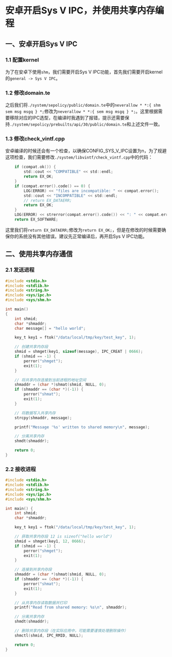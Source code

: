 # 安卓开启Sys V IPC，并使用共享内存编程

## 一、安卓开启Sys V IPC

### 1.1 配置kernel

为了在安卓下使用`shm`，我们需要开启Sys V IPC功能，首先我们需要开启kernel的`general -> Sys V IPC`。

### 1.2 修改domain.te

之后我们将`./system/sepolicy/public/domain.te`中的`neverallow * *:{ shm sem msg msgq } *;`修改为`neverallow * *:{ sem msg msgq } *;`。这里根据需要移除对应的IPC选型，在编译时我遇到了报错，提示还需要保持`./system/sepolicy/prebuilts/api/30/public/domain.te`和上述文件一致。

### 1.3 修改check_vintf.cpp

安卓编译的时候还会有一个检查，以确保CONFIG_SYS_V_IPC设置为n，为了规避这项检查，我们需要修改`./system/libvintf/check_vintf.cpp`中的代码：

```c
    if (compat.ok()) {
        std::cout << "COMPATIBLE" << std::endl;
        return EX_OK;
    }
    if (compat.error().code() == 0) {
        LOG(ERROR) << "files are incompatible: " << compat.error();
        std::cout << "INCOMPATIBLE" << std::endl;
        // return EX_DATAERR;
        return EX_OK;
    }
    LOG(ERROR) << strerror(compat.error().code()) << ": " << compat.error();
    return EX_SOFTWARE;
```

这里我们将`return EX_DATAERR;`修改为`return EX_OK;`，但是在修改的时候需要确保你的系统没有其他错误。建议先正常编译后，再开启Sys V IPC功能。

## 二、使用共享内存通信

### 2.1 发送进程

```c
#include <stdio.h>
#include <stdlib.h>
#include <string.h>
#include <sys/ipc.h>
#include <sys/shm.h>

int main() 
{
    int shmid;
    char *shmaddr;
    char message[] = "hello world";

    key_t key1 = ftok("/data/local/tmp/key/test_key", 1);

    // 创建共享内存段
    shmid = shmget(key1, sizeof(message), IPC_CREAT | 0666);
    if (shmid == -1) {
        perror("shmget");
        exit(1);
    }

    // 将共享内存连接到当前进程的地址空间
    shmaddr = (char *)shmat(shmid, NULL, 0);
    if (shmaddr == (char *)(-1)) {
        perror("shmat");
        exit(1);
    }

    // 将数据写入共享内存
    strcpy(shmaddr, message);

    printf("Message '%s' written to shared memory\n", message);

    // 分离共享内存
    shmdt(shmaddr);

    return 0;
}
```

### 2.2 接收进程

```c
#include <stdio.h>
#include <stdlib.h>
#include <string.h>
#include <sys/ipc.h>
#include <sys/shm.h>

int main() {
    int shmid;
    char *shmaddr;

    key_t key1 = ftok("/data/local/tmp/key/test_key", 1);

    // 获取共享内存段 12 is sizeof("hello world")
    shmid = shmget(key1, 12, 0666);
    if (shmid == -1) {
        perror("shmget");
        exit(1);
    }

    // 连接到共享内存段
    shmaddr = (char *)shmat(shmid, NULL, 0);
    if (shmaddr == (char *)(-1)) {
        perror("shmat");
        exit(1);
    }

    // 从共享内存读取数据并打印
    printf("Read from shared memory: %s\n", shmaddr);

    // 分离共享内存
    shmdt(shmaddr);

    // 删除共享内存段（在实际应用中，可能需要谨慎处理删除操作）
    shmctl(shmid, IPC_RMID, NULL);

    return 0;
}
```